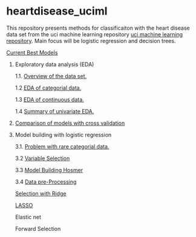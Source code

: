 # heartdisease_uciml

This repository presents methods for classificaiton with the heart disease data set from the uci machine learning repository [uci machine learning repository](https://archive.ics.uci.edu/ml/datasets/Heart+Disease). Main focus will be logistic regression and decision trees. 


[Current Best Models](https://github.com/felix-ha/heartdisease_uciml/blob/master/Best_models.ipynb)

 1. Exploratory data analysis (EDA)
 
    1.1. [Overview of the data set.](https://github.com/felix-ha/heartdisease_uciml/blob/master/Overview_of_the_dataset.ipynb)

    1.2 [EDA of categorial data.](https://github.com/felix-ha/heartdisease_uciml/blob/master/EDA_of_categorial_data.ipynb)

    1.3 [EDA of continuous data.](https://github.com/felix-ha/heartdisease_uciml/blob/master/EDA_of_continuous_data.ipynb)

    1.4 [Summary of univariate EDA.](https://github.com/felix-ha/heartdisease_uciml/blob/master/Summary_of_univariate_EDA.ipynb)

2. [Comparison of models with cross validation](https://github.com/felix-ha/heartdisease_uciml/blob/master/Comparison_of_models_with_cross_validation.ipynb)

3. Model building with logistic regression

    3.1. [Problem with rare categorial data.](http://localhost:8888/notebooks/Problem_with_rare_categorial%20data.ipynb)

    3.2 [Variable Selection](https://github.com/felix-ha/heartdisease_uciml/blob/master/Variable_Selection_Hosmer.ipynb)

    3.3 [Model Building Hosmer](https://github.com/felix-ha/heartdisease_uciml/blob/master/Model_Building_Hosmer.ipynb)

    3.4 [Data pre-Processing](https://github.com/felix-ha/heartdisease_uciml/blob/master/Data_pre_processing.ipynb)

    [Selection with Ridge](https://github.com/felix-ha/heartdisease_uciml/blob/master/Ridge.ipynb)

    [LASSO](https://github.com/felix-ha/heartdisease_uciml/blob/master/LASSO.ipynb)

    Elastic net

    Forward Selection


    
